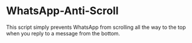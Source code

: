 # WhatsApp-Anti-Scroll
 This script simply prevents WhatsApp from scrolling all the way to the top when you reply to a message from the bottom.
